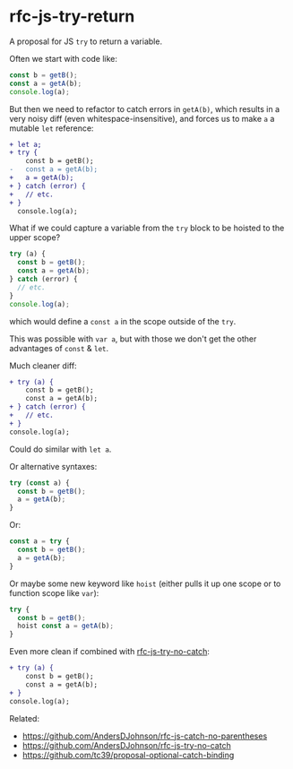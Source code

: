 # rfc-js-try-return
A proposal for JS `try` to return a variable.

Often we start with code like:

```js
const b = getB();
const a = getA(b);
console.log(a);
```

But then we need to refactor to catch errors in `getA(b)`,
which results in a very noisy diff (even whitespace-insensitive),
and forces us to make `a` a mutable `let` reference:

```diff
+ let a;
+ try {
    const b = getB();
-   const a = getA(b);
+   a = getA(b);
+ } catch (error) {
+   // etc.
+ }
  console.log(a);
```

What if we could capture a variable from the `try` block to be hoisted to the upper scope?

```js
try (a) {
  const b = getB();
  const a = getA(b);
} catch (error) {
  // etc.
}
console.log(a);
```

which would define a `const a` in the scope outside of the `try`.

This was possible with `var a`, but with those we don't get the other advantages of `const` & `let`.

Much cleaner diff:

```diff
+ try (a) {
    const b = getB();
    const a = getA(b);
+ } catch (error) {
+   // etc.
+ }
console.log(a);
```

Could do similar with `let a`.

Or alternative syntaxes:

```js
try (const a) {
  const b = getB();
  a = getA(b);
}
```

Or:

```js
const a = try {
  const b = getB();
  a = getA(b);
}
```

Or maybe some new keyword like `hoist` (either pulls it up one scope or to function scope like `var`):

```js
try {
  const b = getB();
  hoist const a = getA(b);
}
```

Even more clean if combined with [rfc-js-try-no-catch](https://github.com/AndersDJohnson/rfc-js-try-no-catch):

```diff
+ try (a) {
    const b = getB();
    const a = getA(b);
+ }
console.log(a);
```

Related:
* https://github.com/AndersDJohnson/rfc-js-catch-no-parentheses
* https://github.com/AndersDJohnson/rfc-js-try-no-catch
* https://github.com/tc39/proposal-optional-catch-binding
